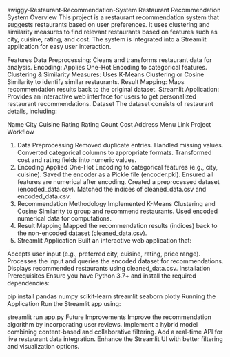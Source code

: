 swiggy-Restaurant-Recommendation-System
Restaurant Recommendation System
Overview
This project is a restaurant recommendation system that suggests restaurants based on user preferences. It uses clustering and similarity measures to find relevant restaurants based on features such as city, cuisine, rating, and cost. The system is integrated into a Streamlit application for easy user interaction.

Features
Data Preprocessing: Cleans and transforms restaurant data for analysis.
Encoding: Applies One-Hot Encoding to categorical features.
Clustering & Similarity Measures: Uses K-Means Clustering or Cosine Similarity to identify similar restaurants.
Result Mapping: Maps recommendation results back to the original dataset.
Streamlit Application: Provides an interactive web interface for users to get personalized restaurant recommendations.
Dataset
The dataset consists of restaurant details, including:

Name
City
Cuisine
Rating
Rating Count
Cost
Address
Menu Link
Project Workflow
1. Data Preprocessing
Removed duplicate entries.
Handled missing values.
Converted categorical columns to appropriate formats.
Transformed cost and rating fields into numeric values.
2. Encoding
Applied One-Hot Encoding to categorical features (e.g., city, cuisine).
Saved the encoder as a Pickle file (encoder.pkl).
Ensured all features are numerical after encoding.
Created a preprocessed dataset (encoded_data.csv).
Matched the indices of cleaned_data.csv and encoded_data.csv.
3. Recommendation Methodology
Implemented K-Means Clustering and Cosine Similarity to group and recommend restaurants.
Used encoded numerical data for computations.
4. Result Mapping
Mapped the recommendation results (indices) back to the non-encoded dataset (cleaned_data.csv).
5. Streamlit Application
Built an interactive web application that:

Accepts user input (e.g., preferred city, cuisine, rating, price range).
Processes the input and queries the encoded dataset for recommendations.
Displays recommended restaurants using cleaned_data.csv.
Installation
Prerequisites
Ensure you have Python 3.7+ and install the required dependencies:

pip install pandas numpy scikit-learn streamlit seaborn plotly
Running the Application
Run the Streamlit app using:

streamlit run app.py
Future Improvements
Improve the recommendation algorithm by incorporating user reviews.
Implement a hybrid model combining content-based and collaborative filtering.
Add a real-time API for live restaurant data integration.
Enhance the Streamlit UI with better filtering and visualization options.

